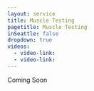 ```yaml
---
layout: service
title: Muscle Testing
pagetitle: Muscle Testing
inSeattle: false
dropdown: true
videos:
  - video-link: 
  - video-link: 
---
```

Coming Soon